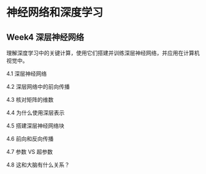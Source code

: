 # 神经网络和深度学习



## Week4 深层神经网络


理解深度学习中的关键计算，使用它们搭建并训练深层神经网络，并应用在计算机视觉中。



4.1  深层神经网络

4.2  深层网络中的前向传播

4.3  核对矩阵的维数

4.4  为什么使用深层表示

4.5  搭建深层神经网络块

4.6  前向和反向传播

4.7  参数 VS 超参数

4.8  这和大脑有什么关系？
